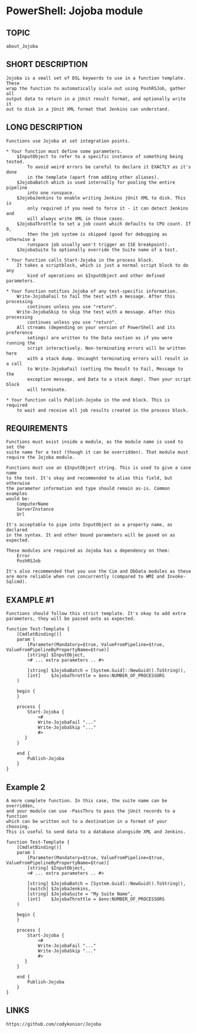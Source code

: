 # PowerShell: Jojoba module

## TOPIC
    about_Jojoba

## SHORT DESCRIPTION
    Jojoba is a small set of DSL keywords to use in a function template. These
    wrap the function to automatically scale out using PoshRSJob, gather all
    output data to return in a jUnit result format, and optionally write it 
    out to disk in a jUnit XML format that Jenkins can understand.
    
## LONG DESCRIPTION
	Functions use Jojoba at set integration points.
	
	* Your function must define some parameters.
		$InputObject to refer to a specific instance of something being tested.
            To avoid weird errors be careful to declare it EXACTLY as it's done
            in the template (apart from adding other aliases).
		$JojobaBatch which is used internally for pooling the entire pipeline
            into one runspace.
		$JojobaJenkins to enable writing Jenkins jUnit XML to disk. This is
            only required if you need to force it - it can detect Jenkins and
            will always write XML in those cases.
		$JojobaThrottle to set a job count which defaults to CPU count. If 0,
            then the job system is skipped (good for debugging as otherwise a
            runspace job usually won't trigger an ISE breakpoint).
		$JojobaSuite to optionally override the Suite name of a test.

	* Your function calls Start-Jojoba in the process block.
		It takes a scriptblock, which is just a normal script block to do any 
            kind of operations on $InputObject and other defined parameters.
		
	* Your function notifies Jojoba of any test-specific information.
		Write-JojobaFail to fail the test with a message. After this processing
            continues unless you use "return".
		Write-JojobaSkip to skip the test with a message. After this processing
            continues unless you use "return".
        All streams (depending on your version of PowerShell and its preference
            setings) are written to the Data section as if you were running the
            script interactively. Non-terminating errors will be written here
            with a stack dump. Uncaught terminating errors will result in a call
            to Write-JojobaFail (setting the Result to Fail, Message to the
            exception message, and Data to a stack dump). Then your script block
            will terminate.
		
	* Your function calls Publish-Jojoba in the end block. This is required 
        to wait and receive all job results created in the process block.

## REQUIREMENTS
	Functions must exist inside a module, as the module name is used to set the
    suite name for a test (though it can be overridden). That module must 
    require the Jojoba module.
	
	Functions must use an $InputObject string. This is used to give a case name
    to the test. It's okay and recommended to alias this field, but otherwise
    the parameter information and type should remain as-is. Common examples
    would be:
		ComputerName
		ServerInstance
		Url
		
    It's acceptable to pipe into InputObject as a property name, as declared
    in the syntax. It and other bound parameters will be pased on as expected.

	These modules are required as Jojoba has a dependency on them:	
		Error
		PoshRSJob
	
	It's also recommended that you use the Cim and DbData modules as these 
    are more reliable when run concurrently (compared to WMI and Invoke-Sqlcmd).
	
## EXAMPLE #1
	Functions should follow this strict template. It's okay to add extra 
    parameters, they will be passed onto as expected.

	function Test-Template {
		[CmdletBinding()]
		param (
			[Parameter(Mandatory=$true, ValueFromPipeline=$true, ValueFromPipelineByPropertyName=$true)]
			[string] $InputObject,
            <# ... extra parameters .. #>

			[string] $JojobaBatch = [System.Guid]::NewGuid().ToString(),
			[int]    $JojobaThrottle = $env:NUMBER_OF_PROCESSORS
		)

		begin {
		}

		process {
			Start-Jojoba {
				<#
				Write-JojobaFail "..."
				Write-JojobaSkip "..."
				#>
		   }
		}

		end {
			Publish-Jojoba
		}
	}

## Example 2
	A more complete function. In this case, the suite name can be overridden,
    and your module can use -PassThru to pass the jUnit records to a function 
	which can be written out to a destination in a format of your choosing.
	This is useful to send data to a database alongside XML and Jenkins.

	function Test-Template {
		[CmdletBinding()]
		param (
			[Parameter(Mandatory=$true, ValueFromPipeline=$true, ValueFromPipelineByPropertyName=$true)]
			[string] $InputObject,
            <# ... extra parameters .. #>

			[string] $JojobaBatch = [System.Guid]::NewGuid().ToString(),
			[switch] $JojobaJenkins,
            [string] $JojobaSuite = "My Suite Name",
			[int]    $JojobaThrottle = $env:NUMBER_OF_PROCESSORS
		)

		begin {
		}

		process {
			Start-Jojoba {
				<#
				Write-JojobaFail "..."
				Write-JojobaSkip "..."
				#>
		   }
		}

		end {
			Publish-Jojoba
		}
	}

## LINKS
    https://github.com/codykonior/Jojoba

